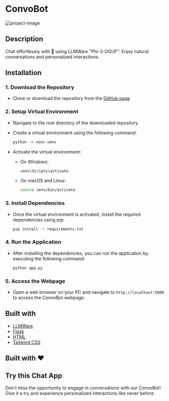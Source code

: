 # ConvoBot

![project-image](https://socialify.git.ci/kom-senapati/ConvoBot/image?font=Raleway&name=1&owner=1&pattern=Plus&theme=Dark)

## Description

Chat effortlessly with 🤖 using LLMWare "Phi-3-GGUF". Enjoy natural conversations and personalized interactions.

## Installation

### 1. Download the Repository

- Clone or download the repository from the [GitHub page](https://github.com/kom-senapati/ConvoBot).

### 2. Setup Virtual Environment

- Navigate to the root directory of the downloaded repository.
- Create a virtual environment using the following command:

  ```bash
  python -m venv venv
  ```

- Activate the virtual environment:
  - On Windows:

    ```bash
    venv\Scripts\activate
    ```

  - On macOS and Linux:

    ```bash
    source venv/bin/activate
    ```

### 3. Install Dependencies

- Once the virtual environment is activated, install the required dependencies using pip:

  ```bash
  pip install -r requirements.txt
  ```

### 4. Run the Application

- After installing the dependencies, you can run the application by executing the following command:

  ```bash
  python app.py
  ```

### 5. Access the Webpage

- Open a web browser on your PC and navigate to `http://localhost:5000` to access the ConvoBot webpage.

## Built with

- [LLMWare](https://github.com/llmware-ai/llmware)
- [Flask](https://flask.palletsprojects.com/)
- [HTML](https://developer.mozilla.org/en-US/docs/Web/HTML)
- [Tailwind CSS](https://tailwindcss.com/)

## Built with ❤️

## Try this Chat App

Don't miss the opportunity to engage in conversations with our ConvoBot! Give it a try and experience personalized interactions like never before.
